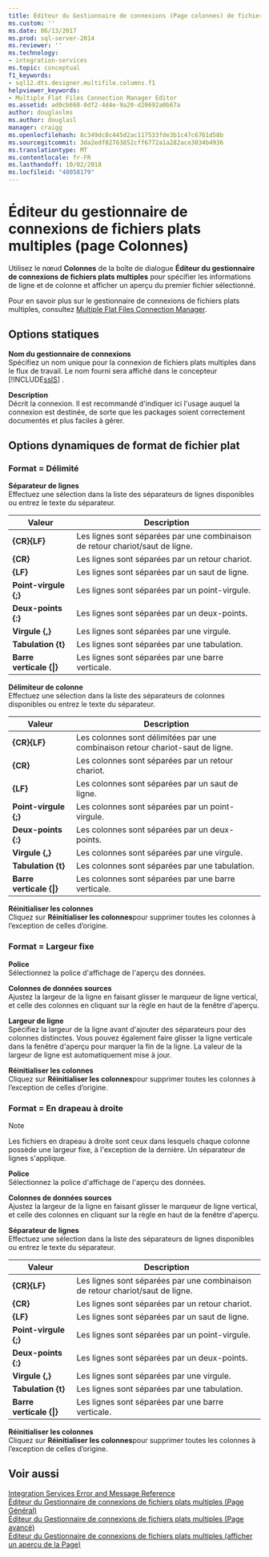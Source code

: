 ```yaml
---
title: Éditeur du Gestionnaire de connexions (Page colonnes) de fichiers plats multiples | Microsoft Docs
ms.custom: ''
ms.date: 06/13/2017
ms.prod: sql-server-2014
ms.reviewer: ''
ms.technology:
- integration-services
ms.topic: conceptual
f1_keywords:
- sql12.dts.designer.multifile.columns.f1
helpviewer_keywords:
- Multiple Flat Files Connection Manager Editor
ms.assetid: ad0cb668-0df2-4d4e-9a20-d20692a0b67a
author: douglaslms
ms.author: douglasl
manager: craigg
ms.openlocfilehash: 8c349dc8c445d2ac117533fde3b1c47c6761d58b
ms.sourcegitcommit: 3da2edf82763852cff6772a1a282ace3034b4936
ms.translationtype: MT
ms.contentlocale: fr-FR
ms.lasthandoff: 10/02/2018
ms.locfileid: "48058179"
---
```

# <a name="multiple-flat-files-connection-manager-editor-columns-page"></a>Éditeur du gestionnaire de connexions de fichiers plats multiples (page Colonnes)
  Utilisez le nœud **Colonnes** de la boîte de dialogue **Éditeur du gestionnaire de connexions de fichiers plats multiples** pour spécifier les informations de ligne et de colonne et afficher un aperçu du premier fichier sélectionné.  
  
 Pour en savoir plus sur le gestionnaire de connexions de fichiers plats multiples, consultez [Multiple Flat Files Connection Manager](connection-manager/multiple-flat-files-connection-manager.md).  
  
## <a name="static-options"></a>Options statiques  
 **Nom du gestionnaire de connexions**  
 Spécifiez un nom unique pour la connexion de fichiers plats multiples dans le flux de travail. Le nom fourni sera affiché dans le concepteur [!INCLUDE[ssIS](../includes/ssis-md.md)] .  
  
 **Description**  
 Décrit la connexion. Il est recommandé d'indiquer ici l'usage auquel la connexion est destinée, de sorte que les packages soient correctement documentés et plus faciles à gérer.  
  
## <a name="flat-file-format-dynamic-options"></a>Options dynamiques de format de fichier plat  
  
### <a name="format--delimited"></a>Format = Délimité  
 **Séparateur de lignes**  
 Effectuez une sélection dans la liste des séparateurs de lignes disponibles ou entrez le texte du séparateur.  
  
|Valeur|Description|  
|-----------|-----------------|  
|**{CR}{LF}**|Les lignes sont séparées par une combinaison de retour chariot/saut de ligne.|  
|**{CR}**|Les lignes sont séparées par un retour chariot.|  
|**{LF}**|Les lignes sont séparées par un saut de ligne.|  
|**Point-virgule {;}**|Les lignes sont séparées par un point-virgule.|  
|**Deux-points {:}**|Les lignes sont séparées par un deux-points.|  
|**Virgule {,}**|Les lignes sont séparées par une virgule.|  
|**Tabulation {t}**|Les lignes sont séparées par une tabulation.|  
|**Barre verticale {&#124;}**|Les lignes sont séparées par une barre verticale.|  
  
 **Délimiteur de colonne**  
 Effectuez une sélection dans la liste des séparateurs de colonnes disponibles ou entrez le texte du séparateur.  
  
|Valeur|Description|  
|-----------|-----------------|  
|**{CR}{LF}**|Les colonnes sont délimitées par une combinaison retour chariot-saut de ligne.|  
|**{CR}**|Les colonnes sont séparées par un retour chariot.|  
|**{LF}**|Les colonnes sont séparées par un saut de ligne.|  
|**Point-virgule {;}**|Les colonnes sont séparées par un point-virgule.|  
|**Deux-points {:}**|Les colonnes sont séparées par un deux-points.|  
|**Virgule {,}**|Les colonnes sont séparées par une virgule.|  
|**Tabulation {t}**|Les colonnes sont séparées par une tabulation.|  
|**Barre verticale {&#124;}**|Les colonnes sont séparées par une barre verticale.|  
  
 **Réinitialiser les colonnes**  
 Cliquez sur **Réinitialiser les colonnes**pour supprimer toutes les colonnes à l’exception de celles d’origine.  
  
### <a name="format--fixed-width"></a>Format = Largeur fixe  
 **Police**  
 Sélectionnez la police d'affichage de l'aperçu des données.  
  
 **Colonnes de données sources**  
 Ajustez la largeur de la ligne en faisant glisser le marqueur de ligne vertical, et celle des colonnes en cliquant sur la règle en haut de la fenêtre d'aperçu.  
  
 **Largeur de ligne**  
 Spécifiez la largeur de la ligne avant d'ajouter des séparateurs pour des colonnes distinctes. Vous pouvez également faire glisser la ligne verticale dans la fenêtre d'aperçu pour marquer la fin de la ligne. La valeur de la largeur de ligne est automatiquement mise à jour.  
  
 **Réinitialiser les colonnes**  
 Cliquez sur **Réinitialiser les colonnes**pour supprimer toutes les colonnes à l’exception de celles d’origine.  
  
### <a name="format--ragged-right"></a>Format = En drapeau à droite  
  
> [!NOTE]  
>  Les fichiers en drapeau à droite sont ceux dans lesquels chaque colonne possède une largeur fixe, à l'exception de la dernière. Un séparateur de lignes s'applique.  
  
 **Police**  
 Sélectionnez la police d'affichage de l'aperçu des données.  
  
 **Colonnes de données sources**  
 Ajustez la largeur de la ligne en faisant glisser le marqueur de ligne vertical, et celle des colonnes en cliquant sur la règle en haut de la fenêtre d'aperçu.  
  
 **Séparateur de lignes**  
 Effectuez une sélection dans la liste des séparateurs de lignes disponibles ou entrez le texte du séparateur.  
  
|Valeur|Description|  
|-----------|-----------------|  
|**{CR}{LF}**|Les lignes sont séparées par une combinaison de retour chariot/saut de ligne.|  
|**{CR}**|Les lignes sont séparées par un retour chariot.|  
|**{LF}**|Les lignes sont séparées par un saut de ligne.|  
|**Point-virgule {;}**|Les lignes sont séparées par un point-virgule.|  
|**Deux-points {:}**|Les lignes sont séparées par un deux-points.|  
|**Virgule {,}**|Les lignes sont séparées par une virgule.|  
|**Tabulation {t}**|Les lignes sont séparées par une tabulation.|  
|**Barre verticale {&#124;}**|Les lignes sont séparées par une barre verticale.|  
  
 **Réinitialiser les colonnes**  
 Cliquez sur **Réinitialiser les colonnes**pour supprimer toutes les colonnes à l’exception de celles d’origine.  
  
## <a name="see-also"></a>Voir aussi  
 [Integration Services Error and Message Reference](../../2014/integration-services/integration-services-error-and-message-reference.md)   
 [Éditeur du Gestionnaire de connexions de fichiers plats multiples &#40;Page Général&#41;](general-page-of-integration-services-designers-options.md)   
 [Éditeur du Gestionnaire de connexions de fichiers plats multiples &#40;Page avancé&#41;](../../2014/integration-services/multiple-flat-files-connection-manager-editor-advanced-page.md)   
 [Éditeur du Gestionnaire de connexions de fichiers plats multiples &#40;afficher un aperçu de la Page&#41;](../../2014/integration-services/multiple-flat-files-connection-manager-editor-preview-page.md)  
  
  
